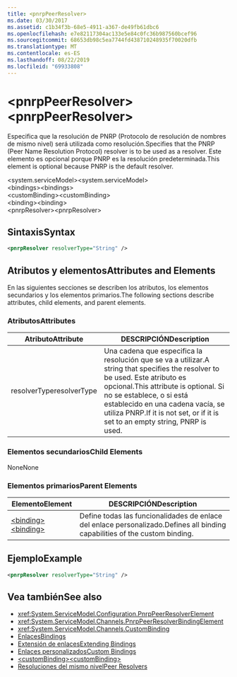 ```yaml
---
title: <pnrpPeerResolver>
ms.date: 03/30/2017
ms.assetid: c1b34f3b-68e5-4911-a367-de49fb61dbc6
ms.openlocfilehash: e7e82117304ac133e5e84c0fc36b987560bcef96
ms.sourcegitcommit: 68653db98c5ea7744fd438710248935f70020dfb
ms.translationtype: MT
ms.contentlocale: es-ES
ms.lasthandoff: 08/22/2019
ms.locfileid: "69933808"
---
```

# <a name="pnrppeerresolver"></a><span data-ttu-id="98eff-101">\<pnrpPeerResolver></span><span class="sxs-lookup"><span data-stu-id="98eff-101">\<pnrpPeerResolver></span></span>
<span data-ttu-id="98eff-102">Especifica que la resolución de PNRP (Protocolo de resolución de nombres de mismo nivel) será utilizada como resolución.</span><span class="sxs-lookup"><span data-stu-id="98eff-102">Specifies that the PNRP (Peer Name Resolution Protocol) resolver is to be used as a resolver.</span></span> <span data-ttu-id="98eff-103">Este elemento es opcional porque PNRP es la resolución predeterminada.</span><span class="sxs-lookup"><span data-stu-id="98eff-103">This element is optional because PNRP is the default resolver.</span></span>  
  
 <span data-ttu-id="98eff-104">\<system.serviceModel></span><span class="sxs-lookup"><span data-stu-id="98eff-104">\<system.serviceModel></span></span>  
<span data-ttu-id="98eff-105">\<bindings></span><span class="sxs-lookup"><span data-stu-id="98eff-105">\<bindings></span></span>  
<span data-ttu-id="98eff-106">\<customBinding></span><span class="sxs-lookup"><span data-stu-id="98eff-106">\<customBinding></span></span>  
<span data-ttu-id="98eff-107">\<binding></span><span class="sxs-lookup"><span data-stu-id="98eff-107">\<binding></span></span>  
<span data-ttu-id="98eff-108">\<pnrpResolver></span><span class="sxs-lookup"><span data-stu-id="98eff-108">\<pnrpResolver></span></span>  
  
## <a name="syntax"></a><span data-ttu-id="98eff-109">Sintaxis</span><span class="sxs-lookup"><span data-stu-id="98eff-109">Syntax</span></span>  
  
```xml  
<pnrpResolver resolverType="String" />
```  
  
## <a name="attributes-and-elements"></a><span data-ttu-id="98eff-110">Atributos y elementos</span><span class="sxs-lookup"><span data-stu-id="98eff-110">Attributes and Elements</span></span>  
 <span data-ttu-id="98eff-111">En las siguientes secciones se describen los atributos, los elementos secundarios y los elementos primarios.</span><span class="sxs-lookup"><span data-stu-id="98eff-111">The following sections describe attributes, child elements, and parent elements.</span></span>  
  
### <a name="attributes"></a><span data-ttu-id="98eff-112">Atributos</span><span class="sxs-lookup"><span data-stu-id="98eff-112">Attributes</span></span>  
  
|<span data-ttu-id="98eff-113">Atributo</span><span class="sxs-lookup"><span data-stu-id="98eff-113">Attribute</span></span>|<span data-ttu-id="98eff-114">DESCRIPCIÓN</span><span class="sxs-lookup"><span data-stu-id="98eff-114">Description</span></span>|  
|---------------|-----------------|  
|<span data-ttu-id="98eff-115">resolverType</span><span class="sxs-lookup"><span data-stu-id="98eff-115">resolverType</span></span>|<span data-ttu-id="98eff-116">Una cadena que especifica la resolución que se va a utilizar.</span><span class="sxs-lookup"><span data-stu-id="98eff-116">A string that specifies the resolver to be used.</span></span> <span data-ttu-id="98eff-117">Este atributo es opcional.</span><span class="sxs-lookup"><span data-stu-id="98eff-117">This attribute is optional.</span></span> <span data-ttu-id="98eff-118">Si no se establece, o si está establecido en una cadena vacía, se utiliza PNRP.</span><span class="sxs-lookup"><span data-stu-id="98eff-118">If it is not set, or if it is set to an empty string, PNRP is used.</span></span>|  
  
### <a name="child-elements"></a><span data-ttu-id="98eff-119">Elementos secundarios</span><span class="sxs-lookup"><span data-stu-id="98eff-119">Child Elements</span></span>  
 <span data-ttu-id="98eff-120">None</span><span class="sxs-lookup"><span data-stu-id="98eff-120">None</span></span>  
  
### <a name="parent-elements"></a><span data-ttu-id="98eff-121">Elementos primarios</span><span class="sxs-lookup"><span data-stu-id="98eff-121">Parent Elements</span></span>  
  
|<span data-ttu-id="98eff-122">Elemento</span><span class="sxs-lookup"><span data-stu-id="98eff-122">Element</span></span>|<span data-ttu-id="98eff-123">DESCRIPCIÓN</span><span class="sxs-lookup"><span data-stu-id="98eff-123">Description</span></span>|  
|-------------|-----------------|  
|[<span data-ttu-id="98eff-124">\<binding></span><span class="sxs-lookup"><span data-stu-id="98eff-124">\<binding></span></span>](../../../misc/binding.md)|<span data-ttu-id="98eff-125">Define todas las funcionalidades de enlace del enlace personalizado.</span><span class="sxs-lookup"><span data-stu-id="98eff-125">Defines all binding capabilities of the custom binding.</span></span>|  
  
## <a name="example"></a><span data-ttu-id="98eff-126">Ejemplo</span><span class="sxs-lookup"><span data-stu-id="98eff-126">Example</span></span>  
  
```xml  
<pnrpResolver resolverType="String" />
```  
  
## <a name="see-also"></a><span data-ttu-id="98eff-127">Vea también</span><span class="sxs-lookup"><span data-stu-id="98eff-127">See also</span></span>

- <xref:System.ServiceModel.Configuration.PnrpPeerResolverElement>
- <xref:System.ServiceModel.Channels.PnrpPeerResolverBindingElement>
- <xref:System.ServiceModel.Channels.CustomBinding>
- [<span data-ttu-id="98eff-128">Enlaces</span><span class="sxs-lookup"><span data-stu-id="98eff-128">Bindings</span></span>](../../../wcf/bindings.md)
- [<span data-ttu-id="98eff-129">Extensión de enlaces</span><span class="sxs-lookup"><span data-stu-id="98eff-129">Extending Bindings</span></span>](../../../wcf/extending/extending-bindings.md)
- [<span data-ttu-id="98eff-130">Enlaces personalizados</span><span class="sxs-lookup"><span data-stu-id="98eff-130">Custom Bindings</span></span>](../../../wcf/extending/custom-bindings.md)
- [<span data-ttu-id="98eff-131">\<customBinding></span><span class="sxs-lookup"><span data-stu-id="98eff-131">\<customBinding></span></span>](custombinding.md)
- [<span data-ttu-id="98eff-132">Resoluciones del mismo nivel</span><span class="sxs-lookup"><span data-stu-id="98eff-132">Peer Resolvers</span></span>](../../../wcf/feature-details/peer-resolvers.md)
